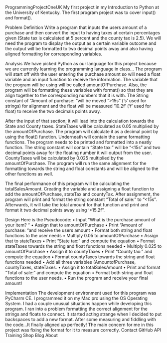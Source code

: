 ProgrammingProjectOneUK
My first project in my Introduction to Python at the University of Kentucky.
The first program project was to cover input() and format(). 

Problem Definition
Write a program that inputs the users amount of a purchase and then convert the input to having taxes at certain percentages given (State tax is calculated at 5 percent and the county tax is 2.5). We will need the program to display the output as a certain variable outcome and the output will be formatted to two decimal points away and also having aligned formatting for corresponding variables.

Analysis
We have picked Python as our language for this project because we are currently learning the programming language in class... The program will start off with the user entering the purchase amount so will need a float variable and an input function to receive the information. The variable that the program will be using will be called amountOfPurchase. Also, the program will be formatting these variables with format() so that they are align together to the corresponding numbers that it is with. The String constant of “Amount of purchase: “will be moved “>15s” (‘s’ used for strings) for alignment and the float will be measured ’10.2f’ (‘f’ used for float) to receive the two decimals points away.

After the input of that section; it will lead into the calculation towards the State and County taxes.
StateTaxes will be calculated as 0.05 multiplied by the amountOfPurchase. The program will calculate 
it as a decimal point by using the float() function. Underneath will contain the same formatting functions.
The program needs to be printed and formatted into a neatly function. The string constant will contain “State tax:”
will be “<15s” and two decimal points away for the floating number it will output from the user. CountyTaxes will be
calculated by 0.025 multiplied by the amountOfPurchase. The program will run the same alignment for the formatting 
towards the string and float constants and will be aligned to the other functions as well.

The final performance of this program will be calculating the totalSalesAmount. Creating the variable and assigning
a float function to add the amountOfPurchase, stateTax and countyTax. After assignment, the program will print and 
format the string constant “Total of sale:” to “<15s”. Afterwards, it will take the total amount for that function 
and print and format it two decimal points away using ‘>15.2f”.

Design
Here is the Pseudocode: 
•	Input “What is the purchase amount of your item? “
•	Assign that to amountOfPurchase
•	Print “Amount of purchase: “and receive the users amount
•	Format both string and float functions to the user needs
•	Multiply 0.05 to amountOfPurchase 
•	Assign that to stateTaxes
•	Print “State tax:” and compute the equation
•	Format stateTaxes towards the string and float functions needed
•	Multiply 0.025 to amountOfPurchase
•	Assign it to countyTaxes
•	Print “County tax:” and compute the equation
•	Format countyTaxes towards the string and float functions needed
•	 Add all three variables (AmountofPurchase, countyTaxes, stateTaxes.
•	Assign it to totalSalesAmount
•	Print and format “Total of sale:” and compute the equation
•	Format both string and float functions to the user needs.
•	Run the program and receive your final amount!

Implementation
The development environment used for this program was PyCharm CE. I programmed it on my Mac pro using the OS Operating
System. I had a couple unusual situations happen while developing this program. I ran into a problem formatting the correct
alignment for the strings and floats to connect. It started acting strange when I decided to put backspaces to add a new
format. After some measuring and fiddling with the code…It finally aligned up perfectly! The main concern for me in this
project was fixing the format for it to measure correctly.
Contact GitHub API Training Shop Blog About
